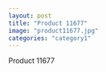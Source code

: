 ```yaml
---
layout: post
title: "Product 11677"
image: "product11677.jpg"
categories: "category1"
---
```

Product 11677

